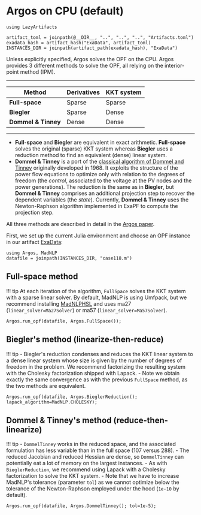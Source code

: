 # Argos on CPU (default)
```@setup quickstart_cpu
using LazyArtifacts

artifact_toml = joinpath(@__DIR__, "..", "..", "..", "Artifacts.toml")
exadata_hash = artifact_hash("ExaData", artifact_toml)
INSTANCES_DIR = joinpath(artifact_path(exadata_hash), "ExaData")

```

Unless explicitly specified, Argos solves the OPF
on the CPU. Argos provides 3 different methods to solve
the OPF, all relying on the interior-point method (IPM).

---

| Method            | Derivatives | KKT system |
| ----------------- | ----------- | ---------- |
| **Full-space**      | Sparse      | Sparse     |
| **Biegler**         | Sparse      | Dense      |
| **Dommel & Tinney** | Dense       | Dense      |

---

- **Full-space** and **Biegler** are equivalent in exact arithmetic. **Full-space** solves the original (sparse) KKT system whereas **Biegler** uses a reduction method to find an equivalent (dense) linear system.
- **Dommel & Tinney** is a port of the [classical algorithm of Dommel and Tinney](https://ieeexplore.ieee.org/abstract/document/4073461) originally developed in 1968. It exploits the structure of the power flow equations to optimize only with relation to the degrees of freedom (the *control*, associated to the voltage at the PV nodes and the power generations). The reduction is the same as in **Biegler**, but **Dommel & Tinney** comprises an additional projection step to recover the dependent variables (the *state*). Currently, **Dommel & Tinney** uses the Newton-Raphson algorithm implemented in ExaPF to compute the projection step.

All three methods are described in detail in the
[Argos paper](https://arxiv.org/abs/2203.11875).

First, we set up the current Julia environment and choose
an OPF instance in our artifact [ExaData](https://github.com/exanauts/ExaData):
```@example quickstart_cpu
using Argos, MadNLP
datafile = joinpath(INSTANCES_DIR, "case118.m")

```

## Full-space method

!!! tip
    At each iteration of the algorithm,
    `FullSpace` solves the KKT system with a sparse linear solver.
    By default, MadNLP is using Umfpack, but we recommend installing
    [MadNLPHSL](https://madnlp.github.io/MadNLP.jl/dev/installation/#HSL-linear-solver)
    and uses ma27 (`linear_solver=Ma27Solver`) or ma57 (`linear_solver=Ma57Solver`).


```@repl quickstart_cpu
Argos.run_opf(datafile, Argos.FullSpace());

```

## Biegler's method (linearize-then-reduce)

!!! tip
    - Biegler's reduction condenses and reduces the KKT linear system to
      a dense linear system whose size is given by the number of degrees
      of freedom in the problem. We recommend factorizing the resulting
      system with the Cholesky factorization shipped with Lapack.
    - Note we obtain exactly the same convergence as with the previous `FullSpace` method, as the two methods are equivalent.

```@repl quickstart_cpu
Argos.run_opf(datafile, Argos.BieglerReduction(); lapack_algorithm=MadNLP.CHOLESKY);

```

## Dommel & Tinney's method (reduce-then-linearize)

!!! tip
    - `DommelTinney` works in the reduced space, and
      the associated formulation has less variable
      than in the full space (107 versus 288).
    - The reduced Jacobian and reduced Hessian are dense,
      so `DommelTinney` can potentially eat a lot of memory on
      the largest instances.
    - As with `BieglerReduction`, we recommend using Lapack with
      a Cholesky factorization to solve the KKT system.
    - Note that we have to increase MadNLP's tolerance (parameter `tol`)
      as we cannot optimize below the tolerance of the Newton-Raphson
      employed under the hood (`1e-10` by default).

```@repl quickstart_cpu
Argos.run_opf(datafile, Argos.DommelTinney(); tol=1e-5);

```

